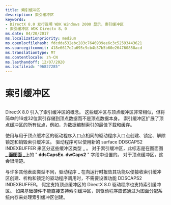 ```yaml
---
title: 索引缓冲区
description: 索引缓冲区
keywords:
- DirectX 8.0 发行说明 WDK Windows 2000 显示，索引缓冲区
- 索引缓冲区 WDK Directx 8。0
ms.date: 04/20/2017
ms.localizationpriority: medium
ms.openlocfilehash: fdcdda532ebc283c7646939ee6c3c52593443621
ms.sourcegitcommit: 418e6617e2a695c9cb4b37b5b60e264760858acd
ms.translationtype: MT
ms.contentlocale: zh-CN
ms.lasthandoff: 12/07/2020
ms.locfileid: "96827285"
---
```

# <a name="index-buffers"></a>索引缓冲区


## <span id="ddk_index_buffers_gg"></span><span id="DDK_INDEX_BUFFERS_GG"></span>


DirectX 8.0 引入了索引缓冲区的概念。 这些缓冲区与顶点缓冲区非常相似，但将简单的16或32位索引存储到顶点数据而不是顶点数据本身。 索引缓冲区扩展了顶点缓冲区的所有优点，例如，为数据编制索引的最佳下载和缓存。

使用与用于顶点缓冲区的驱动程序入口点相同的驱动程序入口点创建、锁定、解除锁定和销毁索引缓冲区。 驱动程序可以使用新的 surface DDSCAPS2 INDEXBUFFER 来区分这些缓冲区类型 \_ 。 对于索引缓冲区，此标志是在图面图 [**\_ 面图面 \_**](/windows/win32/api/ddrawint/ns-ddrawint-dd_surface_more)上的 " **ddsCapsEx. dwCaps2** " 字段中设置的。 对于顶点缓冲区，这会很清楚。

与许多其他表面类型不同，驱动程序 \_ 在向运行时报告其功能以便接收索引缓冲区创建、析构和锁定的驱动程序调用时，不需要设置功能 DDSCAPS2 INDEXBUFFER。 假定支持顶点缓冲区的 DirectX 8.0 驱动程序也支持索引缓冲区。 如果基础硬件不能直接支持索引缓冲区，则驱动程序应该通过为图面分配系统内存来处理索引缓冲区创建。

 

